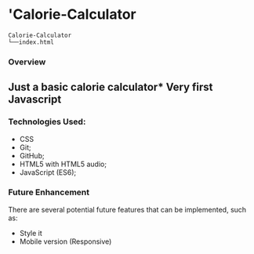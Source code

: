 # 'Calorie-Calculator


```
Calorie-Calculator
└──index.html
```


### Overview 
## Just a basic calorie calculator* Very first Javascript

### Technologies Used:
* CSS
* Git;
* GitHub;
* HTML5 with HTML5 audio;
* JavaScript (ES6);


### Future Enhancement
 There are several potential future features that can be implemented, such as:

* Style it 
* Mobile version (Responsive)
















